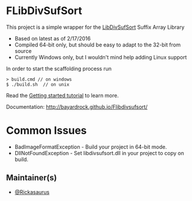 # FLibDivSufSort

This project is a simple wrapper for the [LibDivSufSort](https://github.com/y-256/libdivsufsort/) Suffix Array Library

* Based on latest as of 2/17/2016
* Compiled 64-bit only, but should be easy to adapt to the 32-bit from source
* Currently Windows only, but I wouldn't mind help adding Linux support

In order to start the scaffolding process run 

    > build.cmd // on windows    
    $ ./build.sh  // on unix
    
Read the [Getting started tutorial](http://bayardrock.github.io/Flibdivsufsort/index.html#Getting-started) to learn more.

Documentation: http://bayardrock.github.io/Flibdivsufsort/

# Common Issues

* BadImageFormatException - Build your project in 64-bit mode. 
* DllNotFoundException - Set libdivsufsort.dll in your project to copy on build.

## Maintainer(s)

- [@Rickasaurus](https://github.com/Rickasaurus)

